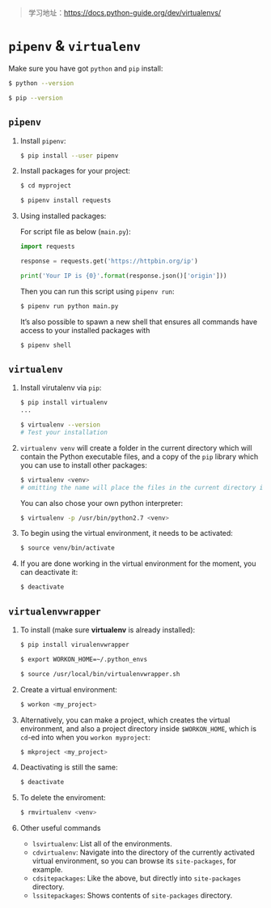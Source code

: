 > 学习地址：https://docs.python-guide.org/dev/virtualenvs/

# `pipenv` & `virtualenv`

Make sure you have got `python` and `pip` install:

```bash
$ python --version

$ pip --version
```

## `pipenv`

1. Install `pipenv`:

   ```bash
   $ pip install --user pipenv
   ```

2. Install packages for your project:

   ```bash
   $ cd myproject
   
   $ pipenv install requests
   ```

3. Using installed packages:

   For script file as below (`main.py`):

   ```python
   import requests
   
   response = requests.get('https://httpbin.org/ip')
   
   print('Your IP is {0}'.format(response.json()['origin']))
   ```

   Then you can run this script using `pipenv run`:

   ```bash
   $ pipenv run python main.py
   ```

   It’s also possible to spawn a new shell that ensures all commands have access to your installed packages with 

   ```bash
   $ pipenv shell
   ```

## `virtualenv`

1. Install virutalenv via `pip`:

   ```bash
   $ pip install virtualenv
   ...
   
   $ virtualenv --version
   # Test your installation
   ```

2. `virtualenv venv` will create a folder in the current directory which will contain the Python executable files, and a copy of the `pip` library which you can use to install other packages:

   ```bash
   $ virtualenv <venv>
   # omitting the name will place the files in the current directory instead.
   ```

   You can also chose your own python interpreter:

   ```bash
   $ virtualenv -p /usr/bin/python2.7 <venv>
   ```

3. To begin using the virtual environment, it needs to be activated:

   ```bash
   $ source venv/bin/activate
   ```

4. If you are done working in the virtual environment for the moment, you can deactivate it:

   ```bash
   $ deactivate
   ```

## `virtualenvwrapper`

1. To install (make sure **virtualenv** is already installed):

   ```bash
   $ pip install virualenvwrapper
   
   $ export WORKON_HOME=~/.python_envs
   
   $ source /usr/local/bin/virtualenvwrapper.sh
   ```

2. Create a virtual environment:

   ```bash
   $ workon <my_project>
   ```

3. Alternatively, you can make a project, which creates the virtual environment, and also a project directory inside `$WORKON_HOME`, which is `cd`-ed into when you `workon myproject`:

   ```bash
   $ mkproject <my_project>
   ```

4. Deactivating is still the same:

   ```bash
   $ deactivate
   ```

5. To delete the enviroment:

   ```bash
   $ rmvirtualenv <venv>
   ```

6. Other useful commands

   - `lsvirtualenv`: List all of the environments.
   - `cdvirtualenv`: Navigate into the directory of the currently activated virtual environment, so you can browse its `site-packages`, for example.
   - `cdsitepackages`: Like the above, but directly into `site-packages` directory.
   - `lssitepackages`: Shows contents of `site-packages` directory.